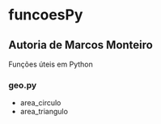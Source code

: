 # funcoesPy
## Autoria de Marcos Monteiro 

Funções úteis em Python

### geo.py

* area_circulo
* area_triangulo
